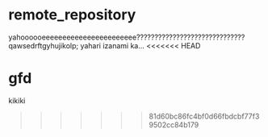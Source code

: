 # remote_repository

yahoooooeeeeeeeeeeeeeeeeeeeeeee??????????????????????????????
qawsedrftgyhujikolp;
yahari izanami ka...
<<<<<<< HEAD

gfd
=======
kikiki
>>>>>>> 81d60bc86fc4bf0d66fbdcbf77f39502cc84b179
